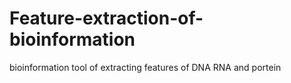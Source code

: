 # Feature-extraction-of-bioinformation
bioinformation tool of extracting features of DNA RNA and portein
